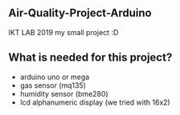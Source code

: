 Air-Quality-Project-Arduino
----
IKT LAB 2019 my small project :D

What is needed for this project?
----

- arduino uno or mega
- gas sensor (mq135)
- humidity sensor (bme280)
- lcd alphanumeric display (we tried with 16x2)


